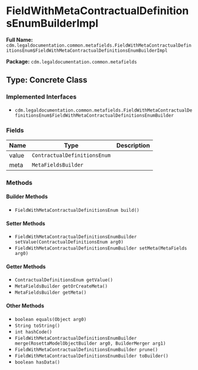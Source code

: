# FieldWithMetaContractualDefinitionsEnumBuilderImpl

**Full Name:** `cdm.legaldocumentation.common.metafields.FieldWithMetaContractualDefinitionsEnum$FieldWithMetaContractualDefinitionsEnumBuilderImpl`

**Package:** `cdm.legaldocumentation.common.metafields`

## Type: Concrete Class

### Implemented Interfaces

- `cdm.legaldocumentation.common.metafields.FieldWithMetaContractualDefinitionsEnum$FieldWithMetaContractualDefinitionsEnumBuilder`

### Fields

| Name | Type | Description |
|------|------|-------------|
| value | `ContractualDefinitionsEnum` |  |
| meta | `MetaFieldsBuilder` |  |

### Methods

#### Builder Methods

- `FieldWithMetaContractualDefinitionsEnum build()`

#### Setter Methods

- `FieldWithMetaContractualDefinitionsEnumBuilder setValue(ContractualDefinitionsEnum arg0)`
- `FieldWithMetaContractualDefinitionsEnumBuilder setMeta(MetaFields arg0)`

#### Getter Methods

- `ContractualDefinitionsEnum getValue()`
- `MetaFieldsBuilder getOrCreateMeta()`
- `MetaFieldsBuilder getMeta()`

#### Other Methods

- `boolean equals(Object arg0)`
- `String toString()`
- `int hashCode()`
- `FieldWithMetaContractualDefinitionsEnumBuilder merge(RosettaModelObjectBuilder arg0, BuilderMerger arg1)`
- `FieldWithMetaContractualDefinitionsEnumBuilder prune()`
- `FieldWithMetaContractualDefinitionsEnumBuilder toBuilder()`
- `boolean hasData()`

